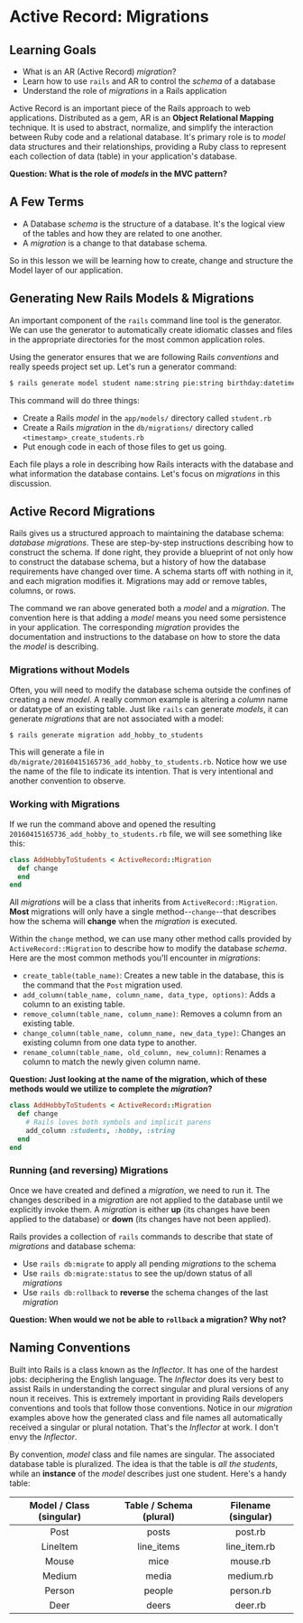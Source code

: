 # Active Record: Migrations
## Learning Goals
- What is an AR (Active Record) _migration_?
- Learn how to use `rails` and AR to control the _schema_ of a database
- Understand the role of _migrations_ in a Rails application

Active Record is an important piece of the Rails approach to web applications. Distributed as a gem, AR is an **Object Relational Mapping** technique. It is used to abstract, normalize, and simplify the interaction between Ruby code and a relational database. It's primary role is to _model_ data structures and their relationships, providing a Ruby class to represent each collection of data (table) in your application's database.

__Question: What is the role of _models_ in the MVC pattern?__

## A Few Terms
-  A Database _schema_ is the structure of a database.  It's the logical view of the tables and how they are related to one another.  
-  A _migration_ is a change to that database schema.

So in this lesson we will be learning how to create, change and structure the Model layer of our application.  

## Generating New Rails Models & Migrations
An important component of the `rails` command line tool is the generator. We can use the generator to automatically create idiomatic classes and files in the appropriate directories for the most common application roles.

Using the generator ensures that we are following Rails _conventions_ and really speeds project set up. Let's run a generator command:

```bash
$ rails generate model student name:string pie:string birthday:datetime
```

This command will do three things:

- Create a Rails _model_ in the `app/models/` directory called `student.rb`
- Create a Rails _migration_ in the `db/migrations/` directory called `<timestamp>_create_students.rb`
- Put enough code in each of those files to get us going.

Each file plays a role in describing how Rails interacts with the database and what information the database contains. Let's focus on _migrations_ in this discussion.

## Active Record Migrations
Rails gives us a structured approach to maintaining the database schema: _database migrations_. These are step-by-step instructions describing how to construct the schema. If done right, they provide a blueprint of not only how to construct the database schema, but a history of how the database requirements have changed over time. A schema starts off with nothing in it, and each migration modifies it. Migrations may add or remove tables, columns, or rows.

The command we ran above generated both a _model_ and a _migration_. The convention here is that adding a _model_ means you need some persistence in your application. The corresponding _migration_ provides the documentation and instructions to the database on how to store the data the _model_ is describing.

### Migrations without Models
Often, you will need to modify the database schema outside the confines of creating a new _model_. A really common example is altering a _column_ name or datatype of an existing table. Just like `rails` can generate _models_, it can generate _migrations_ that are not associated with a model:

```bash
$ rails generate migration add_hobby_to_students
```

This will generate a file in `db/migrate/20160415165736_add_hobby_to_students.rb`. Notice how we use the name of the file to indicate its intention. That is very intentional and another convention to observe.

### Working with Migrations
If we run the command above and opened the resulting `20160415165736_add_hobby_to_students.rb` file, we will see something like this:

```ruby
class AddHobbyToStudents < ActiveRecord::Migration
  def change
  end
end
```

All _migrations_ will be a class that inherits from `ActiveRecord::Migration`. __Most__ migrations will only have a single method--`change`--that describes how the schema will __change__ when the _migration_ is executed.

Within the `change` method, we can use many other method calls provided by `ActiveRecord::Migration` to describe how to modify the database _schema_. Here are the most common methods you'll encounter in _migrations_:

- `create_table(table_name)`: Creates a new table in the database, this is the command that the `Post` migration used.
- `add_column(table_name, column_name, data_type, options)`: Adds a column to an existing table.
- `remove_column(table_name, column_name)`: Removes a column from an existing table.
- `change_column(table_name, column_name, new_data_type)`: Changes an existing column from one data type to another.
-  `rename_column(table_name, old_column, new_column)`: Renames a column to match the newly given column name.

__Question: Just looking at the name of the migration, which of these methods would we utilize to complete the _migration_?__

```ruby
class AddHobbyToStudents < ActiveRecord::Migration
  def change
    # Rails loves both symbols and implicit parens
    add_column :students, :hobby, :string
  end
end
```

### Running (and reversing) Migrations
Once we have created and defined a _migration_, we need to run it. The changes described in a _migration_ are not applied to the database until we explicitly invoke them. A _migration_ is either __up__ (its changes have been applied to the database) or __down__ (its changes have not been applied).

Rails provides a collection of `rails` commands to describe that state of _migrations_ and database schema:

- Use `rails db:migrate` to apply all pending _migrations_ to the schema
- Use `rails db:migrate:status` to see the up/down status of all _migrations_
- Use `rails db:rollback` to __reverse__ the schema changes of the last _migration_

__Question: When would we not be able to `rollback` a migration? Why not?__

## Naming Conventions
Built into Rails is a class known as the _Inflector_. It has one of the hardest jobs: deciphering the English language. The _Inflector_ does its very best to assist Rails in understanding the correct singular and plural versions of any noun it receives. This is extremely important in providing Rails developers conventions and tools that follow those conventions. Notice in our _migration_ examples above how the generated class and file names all automatically received a singular or plural notation. That's the _Inflector_ at work. I don't envy the _Inflector_.

By convention, _model_ class and file names are singular. The associated database table is pluralized. The idea is that the table is _all the students_, while an __instance__ of the _model_ describes just one student. Here's a handy table:

|Model / Class (singular) | Table / Schema (plural)| Filename (singular) |
|:-----------------------:|:----------------------:|:-------------------:|
| Post                    | posts                  | post.rb             |
| LineItem                | line_items             | line_item.rb        |
| Mouse                   | mice                   | mouse.rb            |
| Medium                  | media                  | medium.rb           |
| Person                  | people                 | person.rb           |
| Deer                    | deers                  | deer.rb             |


